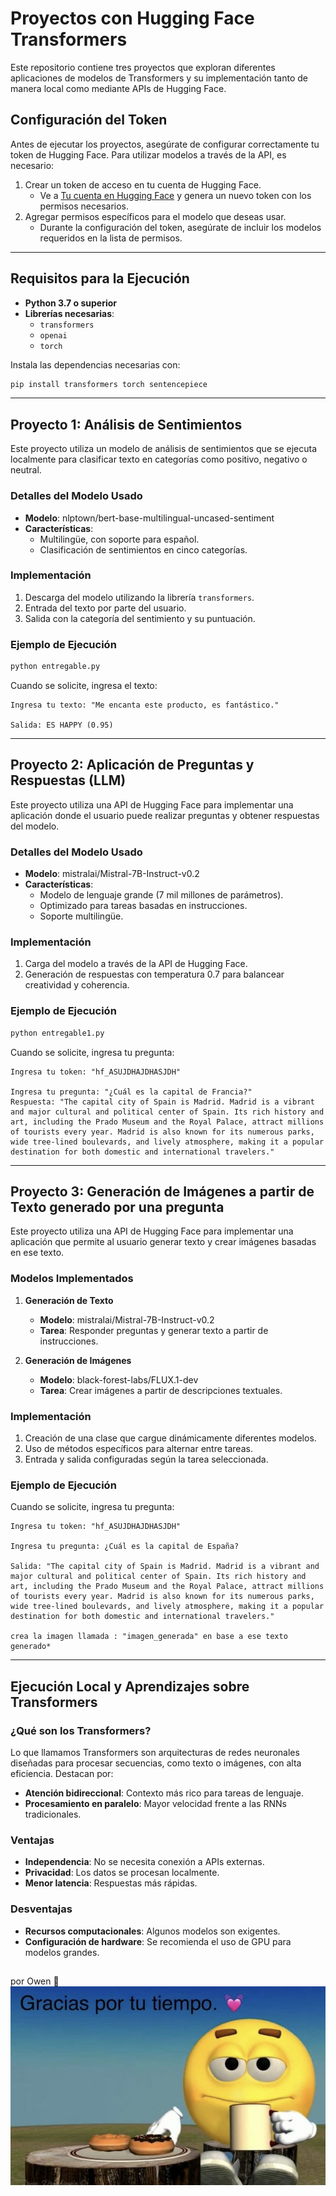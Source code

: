 # Proyectos con Hugging Face Transformers

Este repositorio contiene tres proyectos que exploran diferentes aplicaciones de modelos de Transformers y su implementación tanto de manera local como mediante APIs de Hugging Face.

## Configuración del Token

Antes de ejecutar los proyectos, asegúrate de configurar correctamente tu token de Hugging Face. Para utilizar modelos a través de la API, es necesario:

1. Crear un token de acceso en tu cuenta de Hugging Face.
   - Ve a [Tu cuenta en Hugging Face](https://huggingface.co/settings/tokens) y genera un nuevo token con los permisos necesarios.
2. Agregar permisos específicos para el modelo que deseas usar.
   - Durante la configuración del token, asegúrate de incluir los modelos requeridos en la lista de permisos.

---

## Requisitos para la Ejecución

- **Python 3.7 o superior**
- **Librerías necesarias**:
  - `transformers`
  - `openai`
  - `torch`

Instala las dependencias necesarias con:

```bash
pip install transformers torch sentencepiece
```

---

## Proyecto 1: Análisis de Sentimientos

Este proyecto utiliza un modelo de análisis de sentimientos que se ejecuta localmente para clasificar texto en categorías como positivo, negativo o neutral.

### Detalles del Modelo Usado
- **Modelo**: nlptown/bert-base-multilingual-uncased-sentiment
- **Características**:
  - Multilingüe, con soporte para español.
  - Clasificación de sentimientos en cinco categorías.

### Implementación
1. Descarga del modelo utilizando la librería `transformers`.
2. Entrada del texto por parte del usuario.
3. Salida con la categoría del sentimiento y su puntuación.

### Ejemplo de Ejecución

```bash
python entregable.py
```
Cuando se solicite, ingresa el texto:
```text
Ingresa tu texto: "Me encanta este producto, es fantástico."

Salida: ES HAPPY (0.95)
```

---

## Proyecto 2: Aplicación de Preguntas y Respuestas (LLM)

Este proyecto utiliza una API de Hugging Face para implementar una aplicación donde el usuario puede realizar preguntas y obtener respuestas del modelo.

### Detalles del Modelo Usado
- **Modelo**: mistralai/Mistral-7B-Instruct-v0.2
- **Características**:
  - Modelo de lenguaje grande (7 mil millones de parámetros).
  - Optimizado para tareas basadas en instrucciones.
  - Soporte multilingüe.

### Implementación
1. Carga del modelo a través de la API de Hugging Face.
2. Generación de respuestas con temperatura 0.7 para balancear creatividad y coherencia.

### Ejemplo de Ejecución

```bash
python entregable1.py
```
Cuando se solicite, ingresa tu pregunta:
```text
Ingresa tu token: "hf_ASUJDHAJDHASJDH"

Ingresa tu pregunta: "¿Cuál es la capital de Francia?"
Respuesta: "The capital city of Spain is Madrid. Madrid is a vibrant and major cultural and political center of Spain. Its rich history and art, including the Prado Museum and the Royal Palace, attract millions of tourists every year. Madrid is also known for its numerous parks, wide tree-lined boulevards, and lively atmosphere, making it a popular destination for both domestic and international travelers."
```

---

## Proyecto 3: Generación de Imágenes a partir de Texto generado por una pregunta

Este proyecto utiliza una API de Hugging Face para implementar una aplicación que permite al usuario generar texto y crear imágenes basadas en ese texto.

### Modelos Implementados

1. **Generación de Texto**
   - **Modelo**: mistralai/Mistral-7B-Instruct-v0.2
   - **Tarea**: Responder preguntas y generar texto a partir de instrucciones.

2. **Generación de Imágenes**
   - **Modelo**: black-forest-labs/FLUX.1-dev
   - **Tarea**: Crear imágenes a partir de descripciones textuales.

### Implementación
1. Creación de una clase que cargue dinámicamente diferentes modelos.
2. Uso de métodos específicos para alternar entre tareas.
3. Entrada y salida configuradas según la tarea seleccionada.

### Ejemplo de Ejecución

Cuando se solicite, ingresa tu pregunta:
```text
Ingresa tu token: "hf_ASUJDHAJDHASJDH"

Ingresa tu pregunta: ¿Cuál es la capital de España?

Salida: "The capital city of Spain is Madrid. Madrid is a vibrant and major cultural and political center of Spain. Its rich history and art, including the Prado Museum and the Royal Palace, attract millions of tourists every year. Madrid is also known for its numerous parks, wide tree-lined boulevards, and lively atmosphere, making it a popular destination for both domestic and international travelers."

crea la imagen llamada : "imagen_generada" en base a ese texto generado*
```
---

## Ejecución Local y Aprendizajes sobre Transformers

### ¿Qué son los Transformers?
Lo que llamamos Transformers son arquitecturas de redes neuronales diseñadas para procesar secuencias, como texto o imágenes, con alta eficiencia. Destacan por:
- **Atención bidireccional**: Contexto más rico para tareas de lenguaje.
- **Procesamiento en paralelo**: Mayor velocidad frente a las RNNs tradicionales.

### Ventajas
- **Independencia**: No se necesita conexión a APIs externas.
- **Privacidad**: Los datos se procesan localmente.
- **Menor latencia**: Respuestas más rápidas.

### Desventajas
- **Recursos computacionales**: Algunos modelos son exigentes.
- **Configuración de hardware**: Se recomienda el uso de GPU para modelos grandes.


##
por Owen 🦝
![alt text](imagenFinal.jpg)
